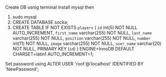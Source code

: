 Create DB usnig terminal
install mysql then
1. sudo mysql
2. CREATE DATABASE socka;
3. CREATE TABLE IF NOT EXISTS `players` (
  `id` int(5) NOT NULL AUTO_INCREMENT,
  `first_name` varchar(255) NOT NULL,
  `last_name` varchar(255) NOT NULL,
  `position` varchar(255) NOT NULL,
  `number` int(11) NOT NULL,
  `image` varchar(255) NOT NULL,
  `user_name` varchar(20) NOT NULL,
  PRIMARY KEY (`id`)
) ENGINE=InnoDB  DEFAULT CHARSET=latin1 AUTO_INCREMENT=1;

Set password using 
ALTER USER 'root'@'localhost' IDENTIFIED BY 'NewPassword';
